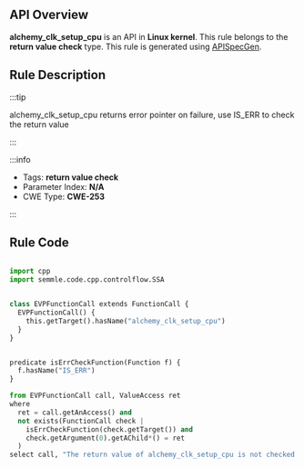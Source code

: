 ---
---


## API Overview
**alchemy_clk_setup_cpu** is an API in **Linux kernel**. This rule belongs to the **return value check** type. This rule is generated using [APISpecGen](../../tools/APISpecGen).
## Rule Description

:::tip

alchemy_clk_setup_cpu returns error pointer on failure, use IS_ERR to check the return value

:::

:::info

- Tags: **return value check**
- Parameter Index: **N/A**
- CWE Type: **CWE-253**

:::

## Rule Code
```python

import cpp
import semmle.code.cpp.controlflow.SSA


class EVPFunctionCall extends FunctionCall {
  EVPFunctionCall() {
    this.getTarget().hasName("alchemy_clk_setup_cpu")
  }
}


predicate isErrCheckFunction(Function f) {
  f.hasName("IS_ERR") 
}

from EVPFunctionCall call, ValueAccess ret
where
  ret = call.getAnAccess() and
  not exists(FunctionCall check |
    isErrCheckFunction(check.getTarget()) and
    check.getArgument(0).getAChild*() = ret
  )
select call, "The return value of alchemy_clk_setup_cpu is not checked with IS_ERR."
    
```